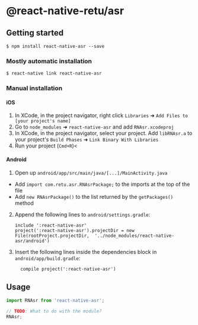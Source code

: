 
# @react-native-retu/asr

## Getting started

`$ npm install react-native-asr --save`

### Mostly automatic installation

`$ react-native link react-native-asr`

### Manual installation


#### iOS

1. In XCode, in the project navigator, right click `Libraries` ➜ `Add Files to [your project's name]`
2. Go to `node_modules` ➜ `react-native-asr` and add `RNAsr.xcodeproj`
3. In XCode, in the project navigator, select your project. Add `libRNAsr.a` to your project's `Build Phases` ➜ `Link Binary With Libraries`
4. Run your project (`Cmd+R`)<

#### Android

1. Open up `android/app/src/main/java/[...]/MainActivity.java`
  - Add `import com.retu.asr.RNAsrPackage;` to the imports at the top of the file
  - Add `new RNAsrPackage()` to the list returned by the `getPackages()` method
2. Append the following lines to `android/settings.gradle`:
  	```
  	include ':react-native-asr'
  	project(':react-native-asr').projectDir = new File(rootProject.projectDir, 	'../node_modules/react-native-asr/android')
  	```
3. Insert the following lines inside the dependencies block in `android/app/build.gradle`:
  	```
      compile project(':react-native-asr')
  	```


## Usage
```javascript
import RNAsr from 'react-native-asr';

// TODO: What to do with the module?
RNAsr;
```
  

